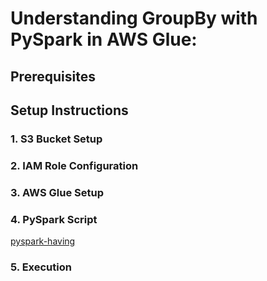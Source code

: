 # Understanding GroupBy with PySpark in AWS Glue:

## Prerequisites

## Setup Instructions


### 1. S3 Bucket Setup

### 2. IAM Role Configuration

### 3. AWS Glue Setup

### 4. PySpark Script

[pyspark-having](../glue-code/ti-pyspark-having.py)

### 5. Execution
